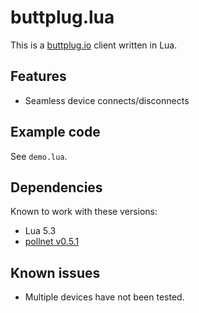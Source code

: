 # buttplug.lua

This is a [buttplug.io](buttplug.io) client written in Lua.

## Features

- Seamless device connects/disconnects

## Example code

See `demo.lua`.

## Dependencies

Known to work with these versions:

- Lua 5.3
- [pollnet v0.5.1](https://github.com/probable-basilisk/pollnet/releases/tag/v0.5.1)

## Known issues

- Multiple devices have not been tested.

